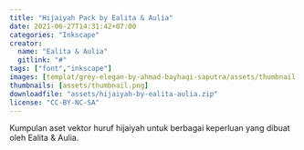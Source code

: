 ```yaml
---
title: "Hijaiyah Pack by Ealita & Aulia"
date: 2021-06-27T14:31:42+07:00
categories: "Inkscape"
creator: 
  name: "Ealita & Aulia"
  gitlink: "#"
tags: ["font","inkscape"]
images: [templat/grey-elegan-by-ahmad-bayhaqi-saputra/assets/thumbnail.png]
thumbnails: [assets/thumbnail.png]
downloadfile: "assets/hijaiyah-by-ealita-aulia.zip"
license: "CC-BY-NC-SA"
---
```

Kumpulan aset vektor huruf hijaiyah untuk berbagai keperluan yang dibuat oleh Ealita & Aulia.